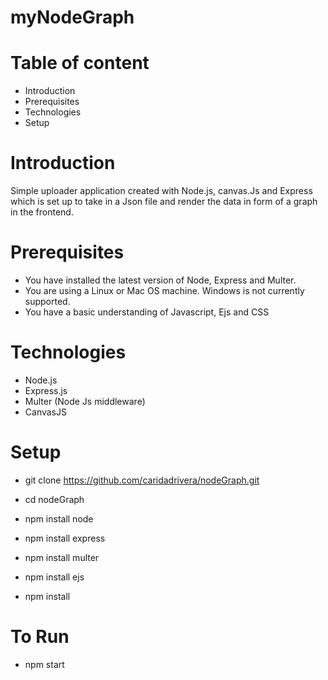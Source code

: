 # myNodeGraph

# Table of content

* Introduction
* Prerequisites
* Technologies
* Setup

# Introduction

Simple uploader application created with Node.js, canvas.Js and Express which is set up to take in a Json file and render the data in form of a graph in the frontend.

# Prerequisites

* You have installed the latest version of Node, Express and Multer.
* You are using a Linux or Mac OS machine. Windows is not currently supported.
* You have a basic understanding of Javascript, Ejs and CSS

# Technologies

* Node.js
* Express.js
* Multer (Node Js middleware)
* CanvasJS


# Setup

* git clone https://github.com/caridadrivera/nodeGraph.git

* cd nodeGraph

* npm install node 

* npm install express 

* npm install multer

* npm install ejs

* npm install

# To Run

* npm start




